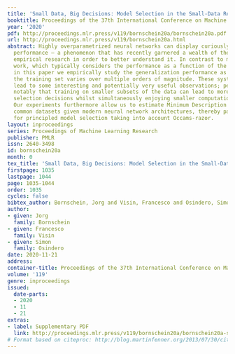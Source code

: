 ```yaml
---
title: 'Small Data, Big Decisions: Model Selection in the Small-Data Regime'
booktitle: Proceedings of the 37th International Conference on Machine Learning
year: '2020'
pdf: http://proceedings.mlr.press/v119/bornschein20a/bornschein20a.pdf
url: http://proceedings.mlr.press/v119/bornschein20a.html
abstract: Highly overparametrized neural networks can display curiously strong generalization
  performance – a phenomenon that has recently garnered a wealth of theoretical and
  empirical research in order to better understand it. In contrast to most previous
  work, which typically considers the performance as a function of the model size,
  in this paper we empirically study the generalization performance as the size of
  the training set varies over multiple orders of magnitude. These systematic experiments
  lead to some interesting and potentially very useful observations; perhaps most
  notably that training on smaller subsets of the data can lead to more reliable model
  selection decisions whilst simultaneously enjoying smaller computational overheads.
  Our experiments furthermore allow us to estimate Minimum Description Lengths for
  common datasets given modern neural network architectures, thereby paving the way
  for principled model selection taking into account Occams-razor.
layout: inproceedings
series: Proceedings of Machine Learning Research
publisher: PMLR
issn: 2640-3498
id: bornschein20a
month: 0
tex_title: 'Small Data, Big Decisions: Model Selection in the Small-Data Regime'
firstpage: 1035
lastpage: 1044
page: 1035-1044
order: 1035
cycles: false
bibtex_author: Bornschein, Jorg and Visin, Francesco and Osindero, Simon
author:
- given: Jorg
  family: Bornschein
- given: Francesco
  family: Visin
- given: Simon
  family: Osindero
date: 2020-11-21
address: 
container-title: Proceedings of the 37th International Conference on Machine Learning
volume: '119'
genre: inproceedings
issued:
  date-parts:
  - 2020
  - 11
  - 21
extras:
- label: Supplementary PDF
  link: http://proceedings.mlr.press/v119/bornschein20a/bornschein20a-supp.pdf
# Format based on citeproc: http://blog.martinfenner.org/2013/07/30/citeproc-yaml-for-bibliographies/
---
```

